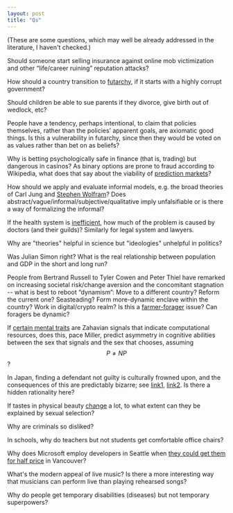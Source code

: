 ```yaml
---
layout: post
title: "Qs"
---
```


(These are some questions, which may well be already addressed in the
literature, I haven't checked.)

<script>
  // only run if we're on the post's dedicated page
  if (window.location.pathname.indexOf("qs") > -1) {
    window.location.replace("https://github.com/andrew222651/public_notes/wiki/Hansonian-Questions");
  }
</script>

<!--
Should job candidates place [conditional
bets](http://mason.gmu.edu/~rhanson/dumpceo.html) on how productive they’d be
if hired?
-->
<!--
Should other people who know the candidate or company be able to bet too?
redundant
-->
<!-- answered
https://www.overcomingbias.com/2022/05/new-hire-prediction-markets.html
-->

Should someone start selling insurance against online mob victimization and
other “life/career ruining” reputation attacks?

How should a country transition to [futarchy](http://mason.gmu.edu/~rhanson/futarchy.html),
if it starts with a highly corrupt government?

Should children be able to sue parents if they divorce, give birth out of
wedlock, etc?

People have a tendency, perhaps intentional, to claim that policies themselves,
rather than the policies’ apparent goals, are axiomatic good things.
Is this a vulnerability in futarchy, since then they would be voted on as
values rather than bet on as beliefs?

Why is betting psychologically safe in finance (that is, trading) but dangerous
in casinos? As binary options are prone to fraud according to Wikipedia, what
does that say about the viability of
[prediction markets](https://en.wikipedia.org/wiki/Prediction_market)?

How should we apply and evaluate informal models, e.g. the broad theories of
Carl Jung and
[Stephen Wolfram](https://www.wolframscience.com/nks/)?
Does abstract/vague/informal/subjective/qualitative imply unfalsifiable or is
there a way of formalizing the informal?

If the health system is
[inefficient](http://www.overcomingbias.com/2007/05/rand_health_ins.html), how
much of the problem is caused by doctors (and their guilds)? Similarly for
legal system and lawyers.

Why are "theories" helpful in science but "ideologies" unhelpful in politics?

Was Julian Simon right? What is the real relationship between population and
GDP in the short and long run?

People from Bertrand Russell to Tyler Cowen and Peter Thiel have remarked on
increasing societal risk/change aversion and the concomitant stagnation -- what
is best to reboot “dynamism”: Move to a different country? Reform the current
one? Seasteading? Form more-dynamic enclave within the country? Work in
digital/crypto realm? Is this a [farmer-forager](http://www.overcomingbias.com/2010/10/fear-made-farmers.html)
issue? Can foragers be dynamic?

If [certain mental traits](https://www.primalpoly.com/the-mating-mind) are
Zahavian signals that indicate computational resources, does this, pace Miller,
predict asymmetry in cognitive abilities between the sex that signals and the
sex that chooses, assuming $$P \neq NP$$?

In Japan, finding a defendant not guilty is culturally frowned upon, and
the consequences of this are predictably bizarre; see
[link1](https://www.youtube.com/watch?v=IRn4xzaugbk),
[link2](https://en.wikipedia.org/wiki/I_Just_Didn't_Do_It).
Is there a hidden rationality here?

<!-- see comments
The fact that classical utilitarianism and preference utilitarianism are
different is an example of how my preferences for you might not be the same as
your preferences for yourself.
How much of regulatory paternalism is explained by the government having
different preferences about citizens’ lives than the citizens do,
relative to [other theories](http://www.overcomingbias.com/2019/08/explaining-paternalism.html)?
[Robert Wiblin discussed in [2012](http://www.overcomingbias.com/2012/10/paternalism-can-be-kind-just-not-to-present-you.html).]
-->

If tastes in physical beauty
[change](https://www.nytimes.com/1977/10/23/archives/when-fat-was-in-fashion-abundant-flesh-was-a-thing-of-beauty-to.html)
a lot, to what extent can they be explained by sexual selection?

Why are criminals so disliked?

In schools, why do teachers but not students get comfortable office chairs?

Why does Microsoft employ developers in Seattle when [they could get them
for half price](https://www.reddit.com/r/cscareerquestions/comments/7ssl0l/why_are_there_such_big_salary_discrepancies/dt79wry/?utm_source=reddit&utm_medium=web2x&context=3)
in Vancouver?

What's the modern appeal of live music? Is there a more interesting way that
musicians can perform live than playing rehearsed songs?

Why do people get temporary disabilities (diseases) but not temporary
superpowers?

